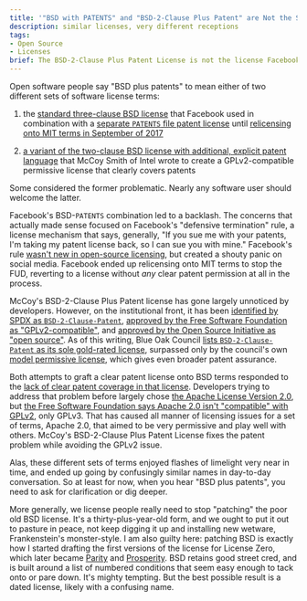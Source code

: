 ```yaml
---
title: '"BSD with PATENTS" and "BSD-2-Clause Plus Patent" are Not the Same'
description: similar licenses, very different receptions
tags:
- Open Source
- Licenses
brief: The BSD-2-Clause Plus Patent License is not the license Facebook used for React.
---
```


Open software people say "BSD plus patents" to mean either of two different sets of software license terms:

1.  the [standard three-clause BSD license](https://github.com/facebook/react/blob/b8ba8c83f318b84e42933f6928f231dc0918f864/LICENSE) that Facebook used in combination with a [separate `PATENTS` file patent license](https://github.com/facebook/react/blob/b8ba8c83f318b84e42933f6928f231dc0918f864/PATENTS) until [relicensing onto MIT terms in September of 2017](https://github.com/facebook/react/commit/b765fb25ebc6e53bb8de2496d2828d9d01c2774b)

2.  [a variant of the two-clause BSD license with additional, explicit patent language](https://spdx.org/licenses/BSD-2-Clause-Patent.html) that McCoy Smith of Intel wrote to create a GPLv2-compatible permissive license that clearly covers patents

Some considered the former problematic.  Nearly any software user should welcome the latter.

Facebook's BSD-`PATENTS` combination led to a backlash.  The concerns that actually made sense focused on Facebook's "defensive termination" rule, a license mechanism that says, generally, "If you sue me with your patents, I'm taking my patent license back, so I can sue you with mine."  Facebook's rule [wasn't new in open-source licensing](https://heathermeeker.com/2017/08/19/open-source-community-over-reacts-to-x-rated-code/), but created a shouty panic on social media.  Facebook ended up relicensing onto MIT terms to stop the FUD, reverting to a license without _any_ clear patent permission at all in the process.

McCoy's BSD-2-Clause Plus Patent license has gone largely unnoticed by developers.  However, on the institutional front, it has been [identified by SPDX as `BSD-2-Clause-Patent`](https://spdx.org/licenses/BSD-2-Clause-Patent.html), [approved by the Free Software Foundation as "GPLv2-compatible"](https://lists.opensource.org/pipermail/license-review_lists.opensource.org/2017-March/002989.html), and [approved by the Open Source Initiative as "open source"](https://opensource.org/licenses/BSDplusPatent).  As of this writing, Blue Oak Council [lists `BSD-2-Clause-Patent` as its sole gold-rated license](https://blueoakcouncil.org/list#gold), surpassed only by the council's own [model permissive license](https://blueoakcouncil.org/license/1.0.0), which gives even broader patent assurance.

Both attempts to graft a clear patent license onto BSD terms responded to the [lack of clear patent coverage in that license](https://writing.kemitchell.com/2019/03/09/Deprecation-Notice.html#mit-and-bsd-dont-handle-patents).  Developers trying to address that problem before largely chose [the Apache License Version 2.0](https://www.apache.org/licenses/LICENSE-2.0), but [the Free Software Foundation says Apache 2.0 isn't "compatible" with GPLv2](https://www.gnu.org/licenses/license-list.html#apache2), only GPLv3.  That has caused all manner of licensing issues for a set of terms, Apache 2.0, that aimed to be very permissive and play well with others.  McCoy's BSD-2-Clause Plus Patent License fixes the patent problem while avoiding the GPLv2 issue.

Alas, these different sets of terms enjoyed flashes of limelight very near in time, and ended up going by confusingly similar names in day-to-day conversation.  So at least for now, when you hear "BSD plus patents", you need to ask for clarification or dig deeper.

More generally, we license people really need to stop "patching" the poor old BSD license.  It's a thirty-plus-year-old form, and we ought to put it out to pasture in peace, not keep digging it up and installing new wetware, Frankenstein's monster-style.  I am also guilty here: patching BSD is exactly how I started drafting the first versions of the license for License Zero, which later became [Parity](https://paritylicense.com) and [Prosperity](https://prosperitylicense.com).  BSD retains good street cred, and is built around a list of numbered conditions that seem easy enough to tack onto or pare down.  It's mighty tempting.  But the best possible result is a dated license, likely with a confusing name.
